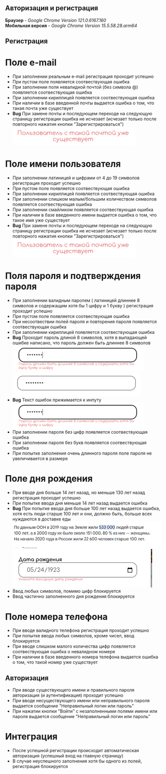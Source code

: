 ## Авторизация и регистрация

**Браузер** - _Google Chrome Version 121.0.6167.160_  
**Мобильная версия** - _Google Chrome Version 15.5.58.28.arm64_

## Регистрация 

# Поле e-mail

- При заполнении реальным e-mail регистрация проходит успешно
- При пустом поле появляется соотвествующая ошибка
- При заполнении поля невалидной почтой (без символа @) появляется соотвествующая ошибка
- При заполнении кириллицей появляется соотвествующая ошибка
- При наличии в базе введенной почты выдается ошибка о том, что такая почта уже существует
- **Bug** При замене почты и последующем переходе на следующую страницу регистрации ошибка не исчезает (исчезает только после повторного нажатия кнопки "Зарегистрироваться")  
![Фото после замены почты на новую](img/zamena.png)  
# Поле имени пользователя

- При заполнении латиницей и цифрами от 4 до 19 символов регистрация проходит успешно
- При пустом поле появляется соотвествующая ошибка 
- При заполнении кириллицей появляется соотвествующая ошибка
- При заполнении слишком малым/большим количеством символов появляется соотвествующая ошибка
- При заполнении смайликом появляется соотвествующая ошибка 
- При наличии в базе введенного имени  выдается ошибка о том, что такое имя уже существует
- **Bug** При замене почты и последующем переходе на следующую страницу регистрации ошибка не исчезает (исчезает только после повторного нажатия кнопки "Зарегистрироваться")  
![Фото после замены почты на новую](img/zamena.png)  

# Поля пароля и подтверждения пароля

- При заполнении валидным паролем ( латиницей длиннее 8 символов и содержащим хотя бы 1 цифру и 1 букву ) регистрация проходит успешно
- При пустом поле появляется соотвествующая ошибка 
- При несоотвествии полей пароля и повторения пароля появляется соотвествующая ошибка 
- При заполнении кириллицей появляется соотвествующая ошибка
- **Bug** Проходит пароль длиной 8 символов, хотя в выпадающей ошибке написано, что пароль должен быть длиннее 8 символов  
![Текст ошибки](img/error.png)  
![При 8 символах ошибки нет](img/8symbols.png)  
- **Bug** Текст ошибок прижимается к инпуту  
![Текст ошибки](img/error.png)  
- При заполнении пароля без цифр появляется соотвествующая ошибка
- При заполнении пароля без букв появляется соотвествующая ошибка
- При попытке заполнения очень длинного пароля поле пароля не увеличивается в размере 

# Поле дня рождения

- При вводе дня больше 14 лет назад, но меньше 130 лет назад регистрация проходит успешно
- При попытке ввода дня меньше 14 лет назад выдается ошибка
- **Bug** При попытке ввода дня больше 100 лет назад выдается ошибка, хотя есть люди старше 100 лет и они, должно быть, больше всех нуждаются в доставке еды  
![Количество людей больше 100 лет](img/100years.png)  
![Ошибка в дне рождения](img/100yearserror.png)  
- Ввод любых символов, помимо цифр блокируется
- Ввод частично заполненного дня рождения блокируется

# Поле номера телефона

- При вводе валидного телефона регистрация проходит успешно
- При попытке ввода любых символов, кроме чисел, ввод блокируется
- При вводе слишком малого количества цифр  появляется соотвествующая ошибка о невалидном номере
- При наличии в базе введенного номера телефона выдается ошибка о том, что такой номер уже существует


## Авторизация

- При вводе существующего имени и правильного пароля авторизация (и аутентификация) проходит успешно 
- При вводе несуществующего имени или неправильного пароля выдается сообщение "Неправильный логин или пароль"
- При нажатии кнопки "Войти" с незаполненными полями  имени или пароля  выдается сообщение "Неправильный логин или пароль"


# Интеграция 
- После успешной регистрации происходит автоматическая авторизация (успешный вход на главную страницу)
- В случае неуспешного заполнения хотя бы одного из полей, регистрация блокируется




